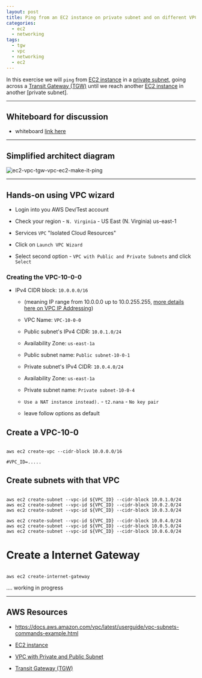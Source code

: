 ```yaml
---
layout: post
title: Ping from an EC2 instance on private subnet and on different VPC via TGW
categories:
  - ec2
  - networking
tags:
  - tgw
  - vpc
  - networking
  - ec2
---
```


In this exercise we will `ping` from [EC2 instance](https://aws.amazon.com/ec2/) in a [private subnet](https://docs.aws.amazon.com/vpc/latest/userguide/VPC_Scenario2.html), going across a [Transit Gateway (TGW)](https://aws.amazon.com/transit-gateway/) until we reach another [EC2 instance](https://aws.amazon.com/ec2/) in another [private subnet].

---

## Whiteboard for discussion

- whiteboard [link here](https://awwapp.com/b/u6hxhr9cvgwgw/)

---

## Simplified architect diagram

![ec2-vpc-tgw-vpc-ec2-make-it-ping](/assets/images/ec2-vpc-tgw-vpc-ec2-make-it-ping.png)

---

## Hands-on using VPC wizard

- Login into you AWS Dev/Test account

- Check your region - `N. Virginia` - US East (N. Virginia) us-east-1

- Services `VPC` "Isolated Cloud Resources"

- Click on `Launch VPC Wizard`

- Select second option - `VPC with Public and Private Subnets` and click `Select`

### Creating the VPC-10-0-0

- IPv4 CIDR block: `10.0.0.0/16`
    - (meaning IP range from 10.0.0.0 up to 10.0.255.255, [more details here on VPC IP Addressing](https://docs.aws.amazon.com/vpc/latest/userguide/vpc-ip-addressing.html))

  - VPC Name: `VPC-10-0-0`

  - Public subnet's IPv4 CIDR: `10.0.1.0/24`

  - Availability Zone: `us-east-1a`

  - Public subnet name: `Public subnet-10-0-1`

  - Private subnet's IPv4 CIDR: `10.0.4.0/24`
  
  - Availability Zone: `us-east-1a`
  
  - Private subnet name: `Private subnet-10-0-4`

  - `Use a NAT instance instead).` - `t2.nana` - `No key pair`
  
  - leave follow options as default
















## Create a VPC-10-0

```shell

aws ec2 create-vpc --cidr-block 10.0.0.0/16

#VPC_ID=.....
```

## Create subnets with that VPC

```shell

aws ec2 create-subnet --vpc-id ${VPC_ID} --cidr-block 10.0.1.0/24
aws ec2 create-subnet --vpc-id ${VPC_ID} --cidr-block 10.0.2.0/24
aws ec2 create-subnet --vpc-id ${VPC_ID} --cidr-block 10.0.3.0/24

aws ec2 create-subnet --vpc-id ${VPC_ID} --cidr-block 10.0.4.0/24
aws ec2 create-subnet --vpc-id ${VPC_ID} --cidr-block 10.0.5.0/24
aws ec2 create-subnet --vpc-id ${VPC_ID} --cidr-block 10.0.6.0/24
```


# Create a Internet Gateway

```shell

aws ec2 create-internet-gateway

```

.... working in progress




---

## AWS Resources

- <https://docs.aws.amazon.com/vpc/latest/userguide/vpc-subnets-commands-example.html>

- [EC2 instance](https://aws.amazon.com/ec2/)
- [VPC with Private and Public Subnet](https://docs.aws.amazon.com/vpc/latest/userguide/VPC_Scenario2.html)
- [Transit Gateway (TGW)](https://aws.amazon.com/transit-gateway/)


